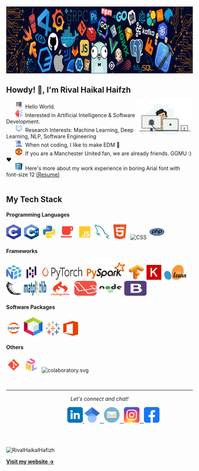 <p align="center"><img src="https://github.com/RivalHaikalHafizh/RivalHaikalHafizh/blob/main/header.png" width="1380px" height="180px"></p>

<h2 align="left">Howdy! 👋, I'm Rival Haikal Haifzh</h2>
<!--Intro Section-->
<img src="https://github.com/RivalHaikalHafizh/RivalHaikalHafizh/blob/main/intro.gif" width="30%" align="right">

&nbsp;&nbsp;&nbsp;&nbsp;&nbsp;&nbsp;<img src="https://github.com/RivalHaikalHafizh/RivalHaikalHafizh/blob/main/icons/cs.svg" alt="C" width="20" height="20" />&nbsp;&nbsp;Hello World.<br>
&nbsp;&nbsp;&nbsp;&nbsp;&nbsp;&nbsp;<img src="https://github.com/RivalHaikalHafizh/RivalHaikalHafizh/blob/main/icons/ai.svg" alt="C" width="20" height="20" />&nbsp;&nbsp;Interested in Artificial Intelligence & Software Development.<br>
&nbsp;&nbsp;&nbsp;&nbsp;&nbsp;&nbsp;<img src="https://github.com/RivalHaikalHafizh/RivalHaikalHafizh/blob/main/icons/research.jpg" alt="C" width="20" height="20" />&nbsp;&nbsp;Research Interests: Machine Learning, Deep Learning, NLP, Software Engineering <br>
&nbsp;&nbsp;&nbsp;&nbsp;&nbsp;&nbsp;<img src="https://github.com/RivalHaikalHafizh/RivalHaikalHafizh/blob/main/icons/dj.svg" alt="C" width="20" height="20" />&nbsp;&nbsp;When not coding, I like to make EDM :metal:<br>
&nbsp;&nbsp;&nbsp;&nbsp;&nbsp;&nbsp;<img src="https://github.com/RivalHaikalHafizh/RivalHaikalHafizh/blob/main/icons/manu.svg" alt="C" width="20" height="20" />&nbsp;&nbsp;If you are a Manchester United fan, we are already friends. GGMU :) :heart: <br>
&nbsp;&nbsp;&nbsp;&nbsp;&nbsp;&nbsp;<img src="https://github.com/RivalHaikalHafizh/RivalHaikalHafizh/blob/main/icons/cv.svg" alt="C" width="20" height="20" />&nbsp;&nbsp;Here's more about my work experience in boring Arial font with font-size 12 [(Resume)]() <br><br>

<!--Skills Section-->
## My Tech Stack
<p align="left">
	<h4> Programming Languages</h4><p>
	<img src="https://github.com/RivalHaikalHafizh/RivalHaikalHafizh/blob/main/icons/c.svg" alt="C" width="40" height="40" />&nbsp;
	<img src="https://github.com/RivalHaikalHafizh/RivalHaikalHafizh/blob/main/icons/cpp.svg" alt="C++" width="40" height="40" />&nbsp;
	<img src="https://github.com/PKief/vscode-material-icon-theme/blob/main/icons/python.svg" alt="python" width="40" height="40" />&nbsp;
	<img src="https://github.com/PKief/vscode-material-icon-theme/blob/main/icons/java.svg" alt="java" width="40" height="40" />&nbsp;
	<img src="https://github.com/PKief/vscode-material-icon-theme/blob/main/icons/javascript.svg" alt="javascript" width="40" height="40" />&nbsp;
	<img src="https://github.com/RivalHaikalHafizh/RivalHaikalHafizh/blob/main/icons/mysql.svg" alt="SQL" width="40" height="40" />&nbsp;
	<img src="https://github.com/RivalHaikalHafizh/RivalHaikalHafizh/blob/main/icons/html.svg" alt="HTML" width="40" height="40" />&nbsp;
	<img src="https://github.com/RivalHaikalHafizh/RivalHaikalHafizh/blob/main/icons/css.svg" alt="CSS" width="40" height="40" />&nbsp;
	<img src="https://github.com/RivalHaikalHafizh/RivalHaikalHafizh/blob/main/icons/php.svg" alt="php" width="40" height="40" />&nbsp;</p>
	<h4> Frameworks</h4><p>
	<img src="https://github.com/RivalHaikalHafizh/RivalHaikalHafizh/blob/main/icons/numpy.svg" alt="Numpy" width="40" height="40" />&nbsp;
	<img src="https://github.com/RivalHaikalHafizh/RivalHaikalHafizh/blob/main/icons/pandas.svg" alt="Pandas" width="40" height="40" />&nbsp;	
	<img src="https://github.com/RivalHaikalHafizh/RivalHaikalHafizh/blob/main/icons/pytorch.png" alt="PyTorch" width="110" height="35" />&nbsp;
	<img src="https://github.com/RivalHaikalHafizh/RivalHaikalHafizh/blob/main/icons/pyspark.png" alt="PySpark" width="110" height="50" />&nbsp;
	<img src="https://github.com/RivalHaikalHafizh/RivalHaikalHafizh/blob/main/icons/tensorflow-tf.svg" alt="TensorFlow" width="40" height="40" />&nbsp;
	<img src="https://github.com/RivalHaikalHafizh/RivalHaikalHafizh/blob/main/icons/keras.svg" alt="Keras" width="40" height="40" />&nbsp;
	<img src="https://github.com/RivalHaikalHafizh/RivalHaikalHafizh/blob/main/icons/Scikit_learn.svg" alt="Scikit Learn" width="60" height="40" />&nbsp;
	<img src="https://github.com/RivalHaikalHafizh/RivalHaikalHafizh/blob/main/icons/flask.svg" alt="Flask" width="40" height="40" />&nbsp;
	<img src="https://github.com/RivalHaikalHafizh/RivalHaikalHafizh/blob/main/icons/matplotlib.svg" alt="Matplotlib" width="60" height="40" />&nbsp;
	<img src="https://github.com/RivalHaikalHafizh/RivalHaikalHafizh/blob/main/icons/codeigniter.svg" alt="codeigniter" width="60" height="40" />&nbsp;
	<img src="https://github.com/RivalHaikalHafizh/RivalHaikalHafizh/blob/main/icons/laravel.svg" alt="laravel" width="60" height="40" />&nbsp;
	<img src="https://github.com/RivalHaikalHafizh/RivalHaikalHafizh/blob/main/icons/nodejs.svg" alt="nodejs" width="60" height="40" />&nbsp;
	<img src="https://github.com/RivalHaikalHafizh/RivalHaikalHafizh/blob/main/icons/bootstrap.svg" alt="bootstrap" width="60" height="40" />&nbsp;</p>	
	<h4>Software Packages</h4><p>
	<img src="https://github.com/RivalHaikalHafizh/RivalHaikalHafizh/blob/main/icons/jupyter.png" alt="Jupyter" width="40" height="40" />&nbsp;
	<img src="https://github.com/RivalHaikalHafizh/RivalHaikalHafizh/blob/main/icons/netbeans.svg" alt="Netbeans" width="50" height="50" />&nbsp;
	<img src="https://github.com/RivalHaikalHafizh/RivalHaikalHafizh/blob/main/icons/tableau.svg" alt="Tableau" width="40" height="40" />&nbsp;
	<img src="https://github.com/RivalHaikalHafizh/RivalHaikalHafizh/blob/main/icons/office.svg" alt="Office" width="40" height="40" />&nbsp;</p>
	<h4>Others</h4><p>
	<img src="https://github.com/RivalHaikalHafizh/RivalHaikalHafizh/blob/main/icons/git.svg" alt="Git" width="40" height="40" />&nbsp;
	<img src="https://github.com/PKief/vscode-material-icon-theme/blob/main/icons/uml.svg" alt="UML" width="40" height="40" />&nbsp;
	<img src="https://github.com/PKief/vscode-material-icon-theme/blob/main/icons/colaboratory.svg" alt="colaboratory.svg" width="40" height="40" />&nbsp;
</p><br>
<!--Connect Section-->
<hr>
<p align="center">
<i>Let's connect and chat!</i><br>
<p align="center">
	&nbsp;&nbsp;&nbsp;&nbsp;&nbsp;&nbsp;&nbsp;&nbsp;&nbsp;&nbsp;&nbsp;&nbsp;&nbsp;&nbsp;&nbsp;&nbsp;&nbsp;&nbsp;
	<a href="https://www.linkedin.com/in/rival-haikal-hafizh-b4359a174/">
		<img alt="Rival Haikal - LinkedIn" width="42px" src="https://github.com/RivalHaikalHafizh/RivalHaikalHafizh/blob/main/icons/linkedin.svg"/>
	</a>
	<a href="#">
		<img alt="Rival Haikal - Google Scholar" width="42px" src="https://github.com/RivalHaikalHafizh/RivalHaikalHafizh/blob/main/icons/google_scholar.svg"/>
	</a>
	<a href="mailto:rivalhh@gmail.com">
		&nbsp;&nbsp;<img alt="Rival Haikal - Mail" width="42px" src="https://github.com/RivalHaikalHafizh/RivalHaikalHafizh/blob/main/icons/email.svg"/>
	</a>
	<a href="https://www.instagram.com/rivalhaikalh/">
		&nbsp;&nbsp;<img alt="Rival Haikal - Instagram" width="42px" src="https://github.com/RivalHaikalHafizh/RivalHaikalHafizh/blob/main/icons/ig.svg"/>
	</a>
	<a href="#">
		&nbsp;&nbsp;<img alt="Rival Haikal - Facebook" width="42px" src="https://github.com/RivalHaikalHafizh/RivalHaikalHafizh/blob/main/icons/fb.svg"/>
	</a>

</p><br><br>

<!-- Profile Views -->

<p align="left"><img src="https://komarev.com/ghpvc/?username=RivalHaikalHafizh&label=Profile%20views&color=0e75b6&style=flat" alt="RivalHaikalHafizh" height=21px/></p>

**[Visit my website &rarr;](https://www.profematika.com/)**
